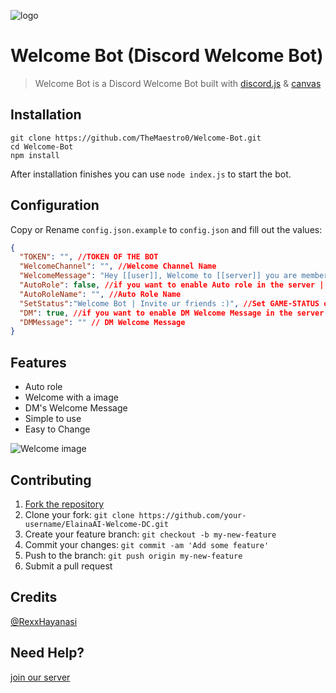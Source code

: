 ![logo](https://i.ibb.co/3vdMpT7/Endless-Constellation-svg.png)

# Welcome Bot (Discord Welcome Bot)
> Welcome Bot is a Discord Welcome Bot built with [discord.js](https://github.com/discordjs/discord.js) & [canvas](https://github.com/Automattic/node-canvas)

## Installation

```
git clone https://github.com/TheMaestro0/Welcome-Bot.git
cd Welcome-Bot
npm install
```

After installation finishes you can use `node index.js` to start the bot.

## Configuration

Copy or Rename `config.json.example` to `config.json` and fill out the values:

```json
{
  "TOKEN": "", //TOKEN OF THE BOT
  "WelcomeChannel": "", //Welcome Channel Name
  "WelcomeMessage": "Hey [[user]], Welcome to [[server]] you are member number: [[members]]", //WELCOME MESSAGE
  "AutoRole": false, //if you want to enable Auto role in the server | true/false
  "AutoRoleName": "", //Auto Role Name
  "SetStatus":"Welcome Bot | Invite ur friends :)", //Set GAME-STATUS of the bot
  "DM": true, //if you want to enable DM Welcome Message in the server | true/false
  "DMMessage": "" // DM Welcome Message
}
```

## Features
* Auto role
* Welcome with a image
* DM's Welcome Message
* Simple to use
* Easy to Change

![Welcome image](https://i.ibb.co/3cHTX2Y/Capture.png)

## Contributing

1. [Fork the repository](https://github.com/RexxHayanasi/ElainaAI-Welcome-DC/fork)
2. Clone your fork: `git clone https://github.com/your-username/ElainaAI-Welcome-DC.git`
3. Create your feature branch: `git checkout -b my-new-feature`
4. Commit your changes: `git commit -am 'Add some feature'`
5. Push to the branch: `git push origin my-new-feature`
6. Submit a pull request

## Credits

[@RexxHayanasi](https://github.com/RexxHayanasi)

## Need Help?

[join our server](https://discord.gg/xDMgY7fsab)
